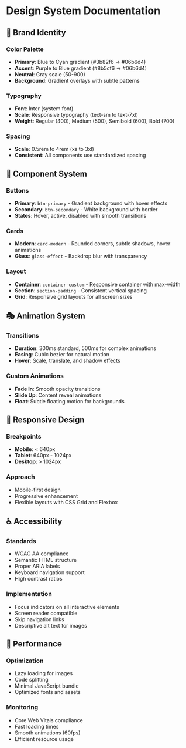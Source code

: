 # Design System Documentation

## 🎨 Brand Identity

### Color Palette
- **Primary**: Blue to Cyan gradient (#3b82f6 → #06b6d4)
- **Accent**: Purple to Blue gradient (#8b5cf6 → #06b6d4)
- **Neutral**: Gray scale (50-900)
- **Background**: Gradient overlays with subtle patterns

### Typography
- **Font**: Inter (system font)
- **Scale**: Responsive typography (text-sm to text-7xl)
- **Weight**: Regular (400), Medium (500), Semibold (600), Bold (700)

### Spacing
- **Scale**: 0.5rem to 4rem (xs to 3xl)
- **Consistent**: All components use standardized spacing

## 🧩 Component System

### Buttons
- **Primary**: `btn-primary` - Gradient background with hover effects
- **Secondary**: `btn-secondary` - White background with border
- **States**: Hover, active, disabled with smooth transitions

### Cards
- **Modern**: `card-modern` - Rounded corners, subtle shadows, hover animations
- **Glass**: `glass-effect` - Backdrop blur with transparency

### Layout
- **Container**: `container-custom` - Responsive container with max-width
- **Section**: `section-padding` - Consistent vertical spacing
- **Grid**: Responsive grid layouts for all screen sizes

## 🎭 Animation System

### Transitions
- **Duration**: 300ms standard, 500ms for complex animations
- **Easing**: Cubic bezier for natural motion
- **Hover**: Scale, translate, and shadow effects

### Custom Animations
- **Fade In**: Smooth opacity transitions
- **Slide Up**: Content reveal animations
- **Float**: Subtle floating motion for backgrounds

## 📱 Responsive Design

### Breakpoints
- **Mobile**: < 640px
- **Tablet**: 640px - 1024px
- **Desktop**: > 1024px

### Approach
- Mobile-first design
- Progressive enhancement
- Flexible layouts with CSS Grid and Flexbox

## ♿ Accessibility

### Standards
- WCAG AA compliance
- Semantic HTML structure
- Proper ARIA labels
- Keyboard navigation support
- High contrast ratios

### Implementation
- Focus indicators on all interactive elements
- Screen reader compatible
- Skip navigation links
- Descriptive alt text for images

## 🚀 Performance

### Optimization
- Lazy loading for images
- Code splitting
- Minimal JavaScript bundle
- Optimized fonts and assets

### Monitoring
- Core Web Vitals compliance
- Fast loading times
- Smooth animations (60fps)
- Efficient resource usage